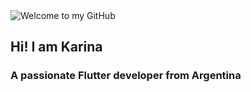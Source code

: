 <img src="https://raw.githubusercontent.com/KarinaMastbaum/karinamastbaum/main/Animation2.gif" alt="Welcome to my GitHub">

<h2>Hi! I am Karina</h2>
                           
<h3>A passionate Flutter developer from Argentina</h3>                          
<!--
**KarinaMastbaum/karinamastbaum** is a ✨ _special_ ✨ repository because its `README.md` (this file) appears on your GitHub profile.

Here are some ideas to get you started:

- 🔭 I’m currently working on ...
- 🌱 I’m currently learning ...
- 👯 I’m looking to collaborate on ...
- 🤔 I’m looking for help with ...
- 💬 Ask me about ...
- 📫 How to reach me: ...
- 😄 Pronouns: ...
- ⚡ Fun fact: ...
-->
